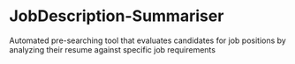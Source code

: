 # JobDescription-Summariser
Automated pre-searching tool that evaluates candidates for job positions by analyzing their resume against specific job requirements
